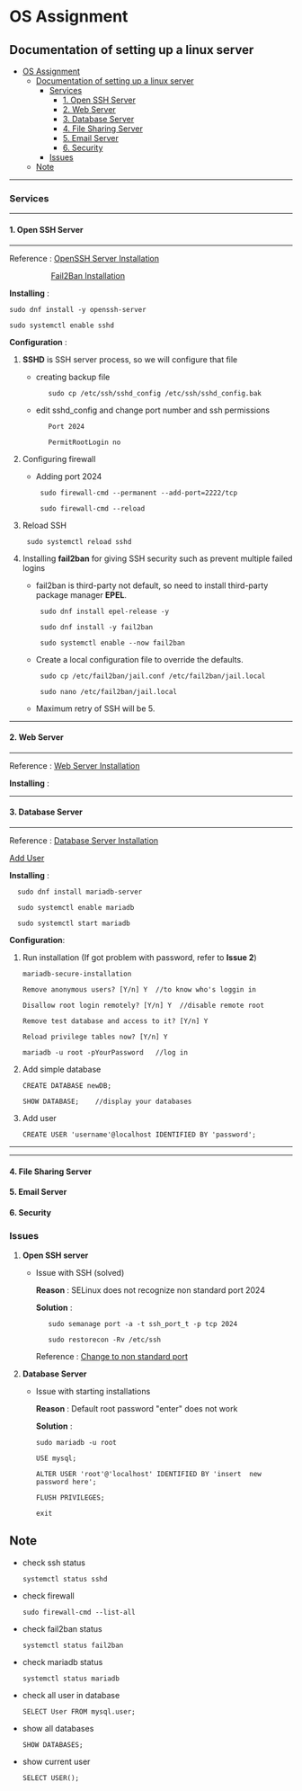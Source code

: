 # OS Assignment

## Documentation of setting up a linux server

- [OS Assignment](#os-assignment)
  - [Documentation of setting up a linux server](#documentation-of-setting-up-a-linux-server)
    - [Services](#services)
      - [1. Open SSH Server](#1-open-ssh-server)
      - [2. Web Server](#2-web-server)
      - [3. Database Server](#3-database-server)
      - [4. File Sharing Server](#4-file-sharing-server)
      - [5. Email Server](#5-email-server)
      - [6. Security](#6-security)
    - [Issues](#issues)
  - [Note](#note)

---

### Services

---

#### 1. Open SSH Server

---

Reference : [OpenSSH Server Installation](https://reintech.io/blog/setting-up-secure-openssh-server-rocky-linux-9)
            
&ensp;&ensp;&ensp;&ensp;&ensp;&ensp;&ensp;&ensp;&ensp;&ensp; [Fail2Ban Installation](https://www.digitalocean.com/community/tutorials/how-to-protect-ssh-with-fail2ban-on-rocky-linux-9)

**Installing** :

    sudo dnf install -y openssh-server

    sudo systemctl enable sshd

**Configuration** :

1. **SSHD** is SSH server process, so we will configure that file

   - creating backup file

            sudo cp /etc/ssh/sshd_config /etc/ssh/sshd_config.bak

   - edit sshd_config and change port number and ssh permissions

            Port 2024

            PermitRootLogin no

2. Configuring firewall

   - Adding port 2024
  
          sudo firewall-cmd --permanent --add-port=2222/tcp  

          sudo firewall-cmd --reload

3. Reload SSH

        sudo systemctl reload sshd

4. Installing **fail2ban** for giving SSH security such as prevent multiple failed logins

     - fail2ban is third-party not default, so need to install third-party package manager **EPEL**.
  
            sudo dnf install epel-release -y

            sudo dnf install -y fail2ban

            sudo systemctl enable --now fail2ban

     - Create a local configuration file to override the defaults.

            sudo cp /etc/fail2ban/jail.conf /etc/fail2ban/jail.local

            sudo nano /etc/fail2ban/jail.local

     - Maximum retry of SSH will be 5.

---

#### 2. Web Server

---

Reference : [Web Server Installation](https://reintech.io/blog/setting-up-secure-openssh-server-rocky-linux-9)

**Installing** :


---

#### 3. Database Server

---

Reference : [Database Server Installation](https://docs.rockylinux.org/guides/database/database_mariadb-server/)

[Add User](https://docs.rockylinux.org/guides/database/database_mariadb-server/)

**Installing** :

      sudo dnf install mariadb-server

      sudo systemctl enable mariadb

      sudo systemctl start mariadb

**Configuration**:

1. Run installation (If got problem with password, refer to **Issue 2**)

       mariadb-secure-installation

       Remove anonymous users? [Y/n] Y  //to know who's loggin in

       Disallow root login remotely? [Y/n] Y  //disable remote root

       Remove test database and access to it? [Y/n] Y

       Reload privilege tables now? [Y/n] Y

       mariadb -u root -pYourPassword   //log in

2. Add simple database

       CREATE DATABASE newDB;

       SHOW DATABASE;    //display your databases

3. Add user

       CREATE USER 'username'@localhost IDENTIFIED BY 'password';


---

---

#### 4. File Sharing Server

#### 5. Email Server

#### 6. Security

### Issues

1. **Open SSH server**

     - Issue with SSH (solved)

        **Reason** : SELinux does not recognize non standard port 2024

        **Solution** :

              sudo semanage port -a -t ssh_port_t -p tcp 2024

              sudo restorecon -Rv /etc/ssh

        Reference : [Change to non standard port](https://www.techrepublic.com/article/how-to-configure-ssh-to-use-a-non-standard-port-with-selinux-set-to-enforcing/)

2. **Database Server**

      - Issue with starting installations

        **Reason** : Default root password "enter" does not work

        **Solution** :

            sudo mariadb -u root

            USE mysql;

            ALTER USER 'root'@'localhost' IDENTIFIED BY 'insert  new password here';

            FLUSH PRIVILEGES;

            exit

## Note

- check ssh status

      systemctl status sshd

- check firewall

      sudo firewall-cmd --list-all

- check fail2ban status

      systemctl status fail2ban

- check mariadb status

      systemctl status mariadb

- check all user in database

      SELECT User FROM mysql.user;

- show all databases

      SHOW DATABASES;

- show current user

      SELECT USER();
